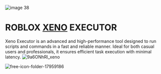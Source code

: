 ![image 38](https://github.com/user-attachments/assets/e61aac69-1c07-46c1-8f1a-b15ed472b7b8)

# **ROBLOX <ins>XENO</ins> EXECUTOR**

Xeno Executor is an advanced and high-performance tool designed to run scripts and commands in a fast and reliable manner. Ideal for both casual users and professionals, it ensures efficient task execution with minimal latency.
![9a6ONhRl_xeno](https://github.com/user-attachments/assets/46e56f06-b2ec-4c2c-8688-ed712d85e691)

![free-icon-folder-17959186](https://github.com/user-attachments/assets/7727cf7d-2cb2-4e2a-b82a-ed5e6afb083e)

